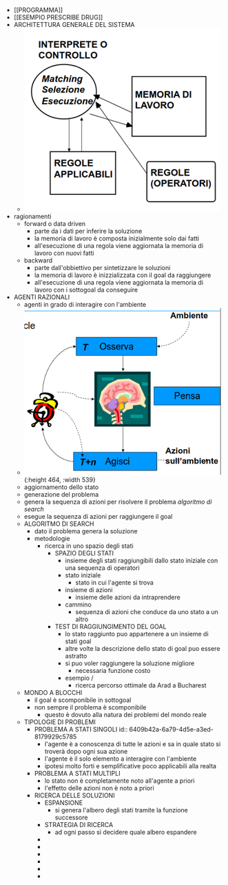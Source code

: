 - [[PROGRAMMA]]
- [[ESEMPIO PRESCRIBE DRUG]]
- ARCHITETTURA GENERALE DEL SISTEMA
	- ![image.png](../assets/image_1678351961449_0.png)
- ragionamenti
	- forward o data driven
		- parte da i dati per inferire la soluzione
		- la memoria  di lavoro è composta inizialmente solo dai fatti
		- all'esecuzione di una regola viene aggiornata la memoria di lavoro con nuovi fatti
	- backward
		- parte dall'obbiettivo per sintetizzare le soluzioni
		- la memoria di lavoro è inizzializzata con il goal da raggiungere
		- all'esecuzione di una regola viene aggiornata la memoria di lavoro con i sottogoal da conseguire
- AGENTI RAZIONALI
	- agenti in grado di interagire con l'ambiente
	- ![image.png](../assets/image_1678352853974_0.png){:height 464, :width 539}
	- aggiornamento dello stato
	- generazione del problema
	- genera la sequenza di azioni per risolvere il problema *algoritmo di search*
	- esegue la sequenza di azioni per raggiungere il goal
	- ALGORITMO DI SEARCH
		- dato il problema genera la soluzione
		- metodologie
			- ricerca in uno spazio degli stati
				- SPAZIO DEGLI STATI
					- insieme degli stati raggiungibili dallo stato iniziale con una sequenza di operatori
					- stato iniziale
						- stato in cui l'agente si trova
					- insieme  di azioni
						- insieme delle azioni da intraprendere
					- cammino
						- sequenza di azioni che conduce da uno stato a un altro
				- TEST DI RAGGIUNGIMENTO DEL GOAL
					- lo stato raggiunto puo appartenere a un insieme di stati goal
					- altre volte la descrizione dello stato di goal puo essere astratto
					- si puo voler raggiungere la soluzione migliore
						- necessaria funzione costo
					- esempio /
						- ricerca percorso ottimale da Arad a Bucharest
	- MONDO A BLOCCHI
		- il goal è scomponibile in sottogoal
		- non sempre il problema è scomponibile
			- questo è dovuto alla natura dei problemi del mondo reale
	- TIPOLOGIE DI PROBLEMI
		- PROBLEMA A STATI SINGOLI
		  id:: 6409b42a-6a79-4d5e-a3ed-8179929c5785
			- l'agente è a conoscenza di tutte le azioni e sa in quale stato si troverà dopo ogni sua azione
			- l'agente è il solo elemento a interagire con l'ambiente
			- ipotesi molto forti e semplificative poco applicabili alla realta
		- PROBLEMA A STATI MULTIPLI
			- lo stato non è completamente noto all'agente a priori
			- l'effetto delle azioni non è noto a priori
		- RICERCA DELLE SOLUZIONI
			- ESPANSIONE
				- si genera l'albero degli stati tramite la funzione successore
			- STRATEGIA DI RICERCA
				- ad ogni passo si decidere quale albero espandere
			-
			-
			-
			-
			-
			-